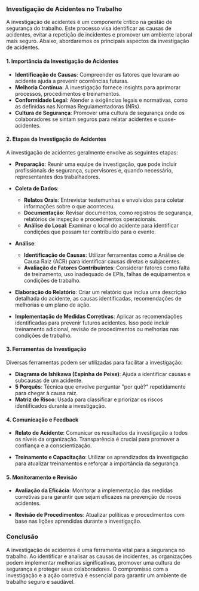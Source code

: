 ### Investigação de Acidentes no Trabalho

A investigação de acidentes é um componente crítico na gestão de segurança do trabalho. Este processo visa identificar as causas de acidentes, evitar a repetição de incidentes e promover um ambiente laboral mais seguro. Abaixo, abordaremos os principais aspectos da investigação de acidentes.

#### 1. Importância da Investigação de Acidentes

- **Identificação de Causas**: Compreender os fatores que levaram ao acidente ajuda a prevenir ocorrências futuras.
- **Melhoria Contínua**: A investigação fornece insights para aprimorar processos, procedimentos e treinamentos.
- **Conformidade Legal**: Atender a exigências legais e normativas, como as definidas nas Normas Regulamentadoras (NRs).
- **Cultura de Segurança**: Promover uma cultura de segurança onde os colaboradores se sintam seguros para relatar acidentes e quase-acidentes.

#### 2. Etapas da Investigação de Acidentes

A investigação de acidentes geralmente envolve as seguintes etapas:

- **Preparação**: Reunir uma equipe de investigação, que pode incluir profissionais de segurança, supervisores e, quando necessário, representantes dos trabalhadores.

- **Coleta de Dados**:
  - **Relatos Orais**: Entrevistar testemunhas e envolvidos para coletar informações sobre o que aconteceu.
  - **Documentação**: Revisar documentos, como registros de segurança, relatórios de inspeção e procedimentos operacionais.
  - **Análise do Local**: Examinar o local do acidente para identificar condições que possam ter contribuído para o evento.

- **Análise**:
  - **Identificação de Causas**: Utilizar ferramentas como a Análise de Causa Raiz (ACR) para identificar causas diretas e subjacentes.
  - **Avaliação de Fatores Contribuintes**: Considerar fatores como falta de treinamento, uso inadequado de EPIs, falhas de equipamentos e condições de trabalho.

- **Elaboração do Relatório**: Criar um relatório que inclua uma descrição detalhada do acidente, as causas identificadas, recomendações de melhorias e um plano de ação.

- **Implementação de Medidas Corretivas**: Aplicar as recomendações identificadas para prevenir futuros acidentes. Isso pode incluir treinamento adicional, revisão de procedimentos ou melhorias nas condições de trabalho.

#### 3. Ferramentas de Investigação

Diversas ferramentas podem ser utilizadas para facilitar a investigação:

- **Diagrama de Ishikawa (Espinha de Peixe)**: Ajuda a identificar causas e subcausas de um acidente.
- **5 Porquês**: Técnica que envolve perguntar "por quê?" repetidamente para chegar à causa raiz.
- **Matriz de Risco**: Usada para classificar e priorizar os riscos identificados durante a investigação.

#### 4. Comunicação e Feedback

- **Relato de Acidente**: Comunicar os resultados da investigação a todos os níveis da organização. Transparência é crucial para promover a confiança e a conscientização.
  
- **Treinamento e Capacitação**: Utilizar os aprendizados da investigação para atualizar treinamentos e reforçar a importância da segurança.

#### 5. Monitoramento e Revisão

- **Avaliação da Eficácia**: Monitorar a implementação das medidas corretivas para garantir que sejam eficazes na prevenção de novos acidentes.
  
- **Revisão de Procedimentos**: Atualizar políticas e procedimentos com base nas lições aprendidas durante a investigação.

### Conclusão

A investigação de acidentes é uma ferramenta vital para a segurança no trabalho. Ao identificar e analisar as causas de incidentes, as organizações podem implementar melhorias significativas, promover uma cultura de segurança e proteger seus colaboradores. O compromisso com a investigação e a ação corretiva é essencial para garantir um ambiente de trabalho seguro e saudável.